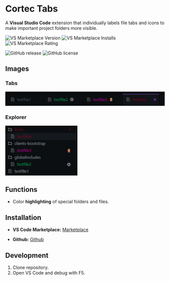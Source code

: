 # Cortec Tabs

A **Visual Studio Code** extension that individually labels file tabs and icons to make important project folders more visible.

![VS Marketplace Version](https://img.shields.io/visual-studio-marketplace/v/neviowerlen.cortec-tabs?color=blue&label=VS%20Marketplace)
![VS Marketplace Installs](https://img.shields.io/visual-studio-marketplace/i/neviowerlen.cortec-tabs?color=brightgreen)
![VS Marketplace Rating](https://img.shields.io/visual-studio-marketplace/r/neviowerlen.cortec-tabs?color=orange)

![GitHub release](https://img.shields.io/github/v/release/werlen-nevio/cortec-tabs?color=blue)
![GitHub license](https://img.shields.io/github/license/werlen-nevio/cortec-tabs?color=green)

## Images
### Tabs
![Explorer.png](/assets/images/Tabs.png)

### Explorer
![Explorer.png](/assets/images/Explorer.png)

## Functions
- Color **highlighting** of special folders and files.

## Installation
- **VS Code Marketplace:** [Marketplace](https://marketplace.visualstudio.com/items?itemName=neviowerlen.cortec-tabs&ssr=false#overview)

- **Github:** [Github](https://github.com/werlen-nevio/cortec-tabs)

## Development

1. Clone repository.
2. Open VS Code and debug with F5.
